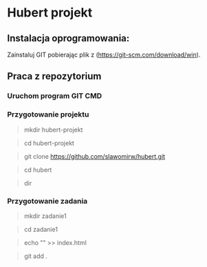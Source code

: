 # Hubert projekt

## Instalacja oprogramowania:

Zainstaluj GIT pobierając plik z (https://git-scm.com/download/win).

## Praca z repozytorium

### Uruchom program GIT CMD

### Przygotowanie projektu 

  > mkdir hubert-projekt <enter>
  
  > cd hubert-projekt <enter>
  
  > git clone https://github.com/slawomirw/hubert.git <enter>
  
  > cd hubert <enter>
  
  > dir <enter>

### Przygotowanie zadania

  > mkdir zadanie1
  
  > cd zadanie1
  
  > echo "<head></head><body></body>" >> index.html
  
  > git add .
  
  
  
  
